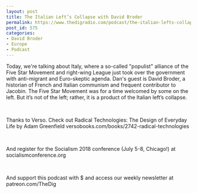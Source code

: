 ```yaml
---
layout: post
title: The Italian Left’s Collapse with David Broder
permalink: https://www.thedigradio.com/podcast/the-italian-lefts-collapse-with-david-broder/index.html
post_id: 575
categories: 
- David Broder
- Europe
- Podcast
---
```


Today, we're talking about Italy, where a so-called "populist" alliance of the Five Star Movement and right-wing League just took over the government with anti-migrant and Euro-skeptic agenda. Dan's guest is David Broder, a historian of French and Italian communism and frequent contributor to Jacobin. The Five Star Movement was for a time welcomed by some on the left. But it’s not of the left; rather, it is a product of the Italian left’s collapse.

 

Thanks to Verso. Check out Radical Technologies: The Design of Everyday Life by Adam Greenfield versobooks.com/books/2742-radical-technologies

 

And register for the Socialism 2018 conference (July 5-8, Chicago!) at socialismconference.org

 

And support this podcast with $ and access our weekly newsletter at patreon.com/TheDig

 